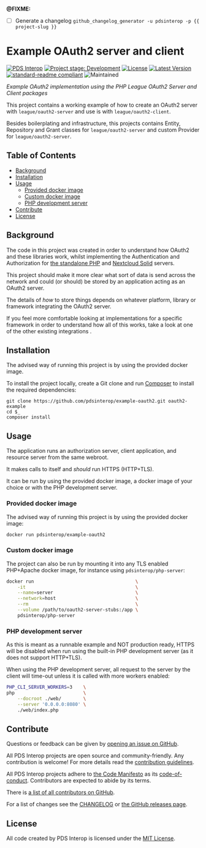 **@FIXME:**
- [ ] Generate a changelog
      `github_changelog_generator -u pdsinterop -p {{ project-slug }}`

# Example OAuth2 server and client

<!-- @TODO: Add project banner after images for the article has been created
![Project Banner](docs/banner.png)
-->

[![PDS Interop][pdsinterop-shield]][pdsinterop-site]
[![Project stage: Development][project-stage-badge: Development]][project-stage-page]
[![License][license-shield]][license-link]
[![Latest Version][version-shield]][version-link]
[![standard-readme compliant][standard-readme-shield]][standard-readme-link]
![Maintained][maintained-shield]

_Example OAuth2 implementation using the PHP League OAuth2 Server and Client packages_

This project contains a working example of how to create an OAuth2 server with
`league/oauth2-server` and use is with `league/oauth2-client`.

<!--

@TODO: Add link to article on Medium providing background information

[This article on Medium](https://medium.com/@potherca/...)
explains the implementation process in full detail.

-->

Besides boilerplating and infrastructure, this projects contains Entity,
Repository and Grant classes for `league/oauth2-server` and custom Provider for
`league/oauth2-server`.

## Table of Contents

<!-- toc -->

- [Background](#background)
- [Installation](#installation)
- [Usage](#usage)
  - [Provided docker image](#provided-docker-image)
  - [Custom docker image](#custom-docker-image)
  - [PHP development server](#php-development-server)
- [Contribute](#contribute)
- [License](#license)

<!-- tocstop -->

## Background

The code in this project was created in order to understand how OAuth2 and these
libraries work, whilst implementing the Authentication and Authorization for
[the standalone PHP](https://pdsinterop.org/php-solid) and
[Nextcloud Solid](https://pdsinterop.org/solid-nextcloud) servers.

This project <!-- and accompanying article --> should make it more clear what sort of
data is send across the network and could (or should) be stored by an
application acting as an OAuth2 server.

The details of _how_ to store things depends on whatever platform, library or
framework integrating the OAuth2 server.

If you feel more comfortable looking at implementations for a specific framework
in order to understand how all of this works, take a look at one of the other
existing integrations <!-- [listed at the end of the article]() -->.

## Installation

The advised way of running this project is by using the provided docker image.

To install the project locally, create a Git clone and run [Composer](https://getcomposer.org/)
to install the required dependencies:

```
git clone https://github.com/pdsinterop/example-oauth2.git oauth2-example
cd $_
composer install
```

## Usage

The application runs an authorization server, client application, and resource
server from the same webroot.

It makes calls to itself and _should_ run HTTPS (HTTP+TLS).

It can be run by using the provided docker image, a docker image of your choice
or with the PHP development server.

### Provided docker image

The advised way of running this project is by using the provided docker image:

```sh
docker run pdsinterop/example-oauth2
```

### Custom docker image

The project can also be run by mounting it into any TLS enabled PHP+Apache
docker image, for instance using `pdsinterop/php-server`:

```sh
docker run                                     \
    -it                                        \
    --name=server                              \
    --network=host                             \
    --rm                                       \
    --volume /path/to/oauth2-server-stubs:/app \
    pdsinterop/php-server
```

### PHP development server

As this is meant as a runnable example and NOT production ready, HTTPS will be
disabled when run using the built-in PHP development server (as it does not
support HTTP+TLS).

When using the PHP development server, all request to the server by the client
will time-out unless it is called with more workers enabled:

```sh
PHP_CLI_SERVER_WORKERS=3    \
php                         \
    --docroot ./web/        \
    --server '0.0.0.0:8080' \
    ./web/index.php
```

## Contribute

Questions or feedback can be given by [opening an issue on GitHub](https://github.com/pdsinterop/example-oauth2/issues).

All PDS Interop projects are open source and community-friendly.
Any contribution is welcome!
For more details read the [contribution guidelines](CONTRIBUTING.md).

All PDS Interop projects adhere to [the Code Manifesto](http://codemanifesto.com)
as its [code-of-conduct](CODE_OF_CONDUCT.md). Contributors are expected to abide by its terms.

There is [a list of all contributors on GitHub][contributors-page].

For a list of changes see the [CHANGELOG](CHANGELOG.md) or [the GitHub releases page](https://github.com/pdsinterop/example-oauth2/releases).

## License

All code created by PDS Interop is licensed under the [MIT License][license-link].

[contributors-page]: https://github.com/pdsinterop/example-oauth2/contributors
[license-link]: ./LICENSE
[license-shield]: https://img.shields.io/github/license/pdsinterop/project-name.svg
[maintained-shield]: https://img.shields.io/maintenance/yes/2020
[pdsinterop-shield]: https://img.shields.io/badge/-PDS%20Interop-gray.svg?logo=data%3Aimage%2Fsvg%2Bxml%3Bbase64%2CPHN2ZyB4bWxucz0iaHR0cDovL3d3dy53My5vcmcvMjAwMC9zdmciIHZpZXdCb3g9Ii01IC01IDExMCAxMTAiIGZpbGw9IiNGRkYiIHN0cm9rZS13aWR0aD0iMCI+CiAgICA8cGF0aCBkPSJNLTEgNTJoMTdhMzcuNSAzNC41IDAgMDAyNS41IDMxLjE1di0xMy43NWEyMC43NSAyMSAwIDAxOC41LTQwLjI1IDIwLjc1IDIxIDAgMDE4LjUgNDAuMjV2MTMuNzVhMzcgMzQuNSAwIDAwMjUuNS0zMS4xNWgxN2EyMiAyMS4xNSAwIDAxLTEwMiAweiIvPgogICAgPHBhdGggZD0iTSAxMDEgNDhhMi43NyAyLjY3IDAgMDAtMTAyIDBoIDE3YTIuOTcgMi44IDAgMDE2OCAweiIvPgo8L3N2Zz4K
[pdsinterop-site]: https://pdsinterop.org/
[project-stage-badge: Development]: https://img.shields.io/badge/Project%20Stage-Development-yellowgreen.svg
[project-stage-page]: https://blog.pother.ca/project-stages/
[standard-readme-link]: https://github.com/RichardLitt/standard-readme
[standard-readme-shield]: https://img.shields.io/badge/readme%20style-standard-brightgreen.svg
[version-link]: https://packagist.org/packages/pdsinterop/project-name
[version-shield]: https://img.shields.io/github/v/release/pdsinterop/project-name?sort=semver
